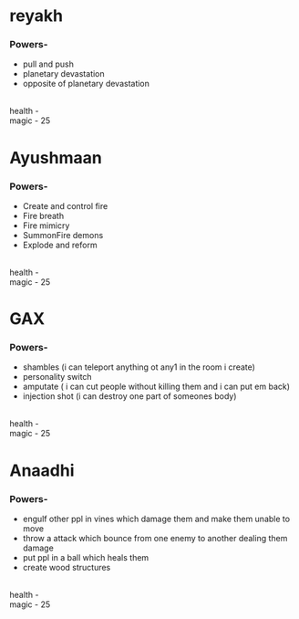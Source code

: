<html>
<head>
  <style>

  </style>
</head>
<body>
<h1>reyakh</h1>

<h3> Powers- </h3>
<ul>
<li>pull and push</li>
<li>planetary devastation</li>
<li> opposite of planetary devastation</li>
<br>
</ul>
  health - 
  <br>
  magic  - 25
  <br>

<h1>Ayushmaan</h1>
<h3> Powers- </h3>
<ul>
<li>Create and control fire</li>
<li>Fire breath</li>
<li>Fire mimicry</li>
<li>SummonFire demons</li>
<li>Explode and reform</li>
<br>
</ul>
  health - 
  <br>
  magic  - 25
  <br>
  
<h1>GAX</h1>
<h3> Powers- </h3>
<ul>
<li>shambles (i can teleport anything ot any1 in the room i create)</li>
<li>personality switch</li>
<li>amputate ( i can cut people without killing them and i can put em back)</li>
<li> injection shot (i can destroy one part of someones body)</li>
<br>
</ul>
  health - 
  <br>
  magic  - 25
  <br>
  
<h1>Anaadhi</h1>
<h3> Powers- </h3>
<ul>
<li>engulf other ppl in vines which damage them and make them unable to move</li>
<li>throw a attack which bounce from one enemy to another dealing them damage</li>
<li> put ppl in a ball which heals them</li>
<li> create wood structures</li>
<br>
</ul>
  health - 
  <br>
  magic  - 25
  <br>
</body>
</html>
